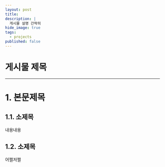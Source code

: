 ```yaml
---
layout: post
title: 
description: |
  게시물 설명 간략히
hide_image: true
tags:
  - projects
published: false
---
```


# 게시물 제목
* * *

# 1. 본문제목


## 1.1. 소제목
내용내용

## 1.2. 소제목
어쩔저쩔
